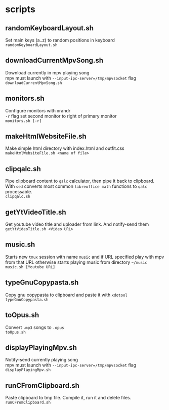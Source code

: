 # scripts

## randomKeyboardLayout.sh
Set main keys (a..z) to random positions in keyboard\
`randomKeyboardLayout.sh`

## downloadCurrentMpvSong.sh
Download currently in mpv playing song\
mpv must launch with `--input-ipc-server=/tmp/mpvsocket` flag\
`downloadCurrentMpvSong.sh`

## monitors.sh
Configure monitors with xrandr\
`-r` flag set second monitor to right of primary monitor\
`monitors.sh [-r]`

## makeHtmlWebsiteFile.sh
Make simple html directory with index.html and outfit.css\
`makeHtmlWebsiteFile.sh <name of file>`

## clipqalc.sh
Pipe clipboard content to `qalc` calculator, then pipe it back to clipboard. With `sed` converts most common `libreoffice math` functions to `qalc` processable.\
`clipqalc.sh`

## getYtVideoTitle.sh
Get youtube video title and uploader from link. And notify-send them\
`getYtVideoTitle.sh <Video URL>`

## music.sh
Starts new `tmux` session with name `music` and if URL specified play with mpv from that URL otherwise starts playing music from directory `~/music`\
`music.sh [Youtube URL]`

## typeGnuCopypasta.sh
Copy gnu copypasta to clipboard and paste it with `xdotool`\
`typeGnuCopypasta.sh`

## toOpus.sh
Convert `.mp3` songs to `.opus`\
`toOpus.sh`

## displayPlayingMpv.sh
Notify-send currently playing song\
mpv must launch with `--input-ipc-server=/tmp/mpvsocket` flag\
`displayPlayingMpv.sh`

## runCFromClipboard.sh
Paste clipboard to tmp file. Compile it, run it and delete files.
`runCFromClipboard.sh`
